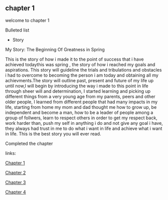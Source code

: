 ## chapter 1

welcome to chapter 1

Bulleted list

- Story



My Story: The Beginning Of Greatness in Spring


This is the story of how i made it to the point of success that i have achieved todaythis was spring , the story of how i reached my goals and aspirations. This story will guideline the trials and tribulations and obstacles i had to overcome to becoming the person i am today and obtaining all my achievments.The story will outline past, present and future of my life up until now,l will begin by introducing the way i made to this point in life through sheer will and determination, I started learning and picking up different things from a very young age from my parents, peers and other older people, I learned from different people that had many impacts in my life, starting from home my mom and dad thought me how to grow up, be independent and become a man, how to be a leader of people among a group of follwers, learn to respect others in order to get my respect back, work harder than, push my self in anything i do and not give any goal i have, they always had trust in me to do what i want in life and achieve what i want in life.  This is the best story you will ever read.

Completed the chapter







links:

[Chapter 1](chapter01.md)
<br>

[Chapter 2](chapter02.md)
<br>

[Chapter 3](chapter03.md)

[Chapter 4](chapter04.md)
